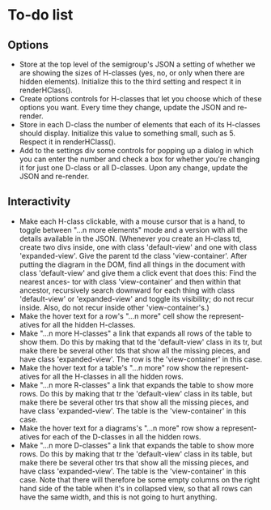 
# To-do list

## Options

 * Store at the top level of the semigroup's JSON a setting of whether
   we are showing the sizes of H-classes (yes, no, or only when there
   are hidden elements).  Initialize this to the third setting and
   respect it in renderHClass().
 * Create options controls for H-classes that let you choose which of
   these options you want.  Every time they change, update the JSON and
   re-render.
 * Store in each D-class the number of elements that each of its
   H-classes should display.  Initialize this value to something small,
   such as 5.  Respect it in renderHClass().
 * Add to the settings div some controls for popping up a dialog in
   which you can enter the number and check a box for whether you're
   changing it for just one D-class or all D-classes.
   Upon any change, update the JSON and re-render.

## Interactivity

 * Make each H-class clickable, with a mouse cursor that is a hand, to
   toggle between "...n more elements" mode and a version with all the
   details available in the JSON.
   (Whenever you create an H-class td, create two divs inside, one with
   class 'default-view' and one with class 'expanded-view'.  Give the
   parent td the class 'view-container'.  After putting the diagram in
   the DOM, find all things in the document with class 'default-view'
   and give them a click event that does this:  Find the nearest ances-
   tor with class 'view-container' and then within that ancestor,
   recursively search downward for each thing with class 'default-view'
   or 'expanded-view' and toggle its visibility; do not recur inside.
   Also, do not recur inside other 'view-container's.)
 * Make the hover text for a row's "...n more" cell show the represent-
   atives for all the hidden H-classes.
 * Make "...n more H-classes" a link that expands all rows of the table
   to show them.  Do this by making that td the 'default-view' class
   in its tr, but make there be several other tds that show all the
   missing pieces, and have class 'expanded-view'.  The row is the
   'view-container' in this case.
 * Make the hover text for a table's "...n more" row show the represent-
   atives for all the H-classes in all the hidden rows.
 * Make "...n more R-classes" a link that expands the table to show
   more rows.  Do this by making that tr the 'default-view' class
   in its table, but make there be several other trs that show all the
   missing pieces, and have class 'expanded-view'.  The table is the
   'view-container' in this case.
 * Make the hover text for a diagrams's "...n more" row show a represent-
   atives for each of the D-classes in all the hidden rows.
 * Make "...n more D-classes" a link that expands the table to show
   more rows.  Do this by making that tr the 'default-view' class
   in its table, but make there be several other trs that show all the
   missing pieces, and have class 'expanded-view'.  The table is the
   'view-container' in this case.  Note that there will therefore be
   some empty columns on the right hand side of the table when it's in
   collapsed view, so that all rows can have the same width, and this is
   not going to hurt anything.
